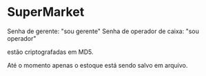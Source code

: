 # SuperMarket

Senha de gerente:  "sou gerente"
Senha de operador de caixa: "sou operador"

estão criptografadas em MD5.

Até o momento apenas o estoque está sendo salvo em arquivo.

